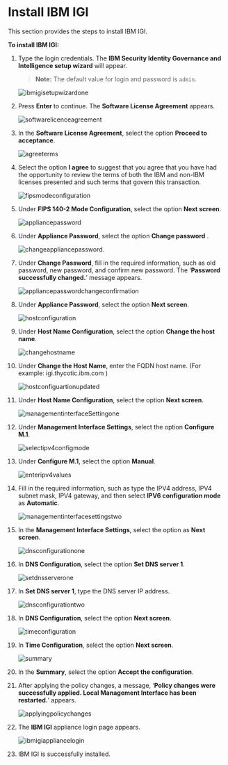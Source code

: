 [title]: # (Install IBM IGI)
[tags]: # (introduction)
[priority]: # (101)
# Install IBM IGI

This section provides the steps to install IBM IGI.

__To install IBM IGI:__

1. Type the login credentials. The __IBM Security Identity Governance and Intelligence setup wizard__ will appear.
     >**Note:** The default value for login and password is `admin`.

     ![ibmigisetupwizardone](images/ibmigisetupwizardone.png)

1. Press __Enter__ to continue. The __Software License Agreement__ appears.

     ![softwarelicenceagreement](images/softwarelicenceagreement.png)
1. In the __Software License Agreement__, select the option __Proceed to acceptance__.

     ![agreeterms](images/agreeterms.png)
1. Select the option __I agree__ to suggest that you agree that you have had the opportunity to review the terms of both the IBM and non-IBM licenses presented and such terms that govern this transaction.

     ![fipsmodeconfiguration](images/fipsmodeconfiguration.png)
1. Under __FIPS 140-2 Mode Configuration__, select the option __Next screen__.

     ![appliancepassword](images/appliancepassword.png)
1. Under __Appliance Password__, select the option __Change password__ .

     ![changeappliancepassword.](images/changeappliancepassword..png)
1. Under __Change Password__, fill in the required information, such as old password, new password, and confirm new password. The ‘__Password successfully changed.__’ message appears.

     ![appliancepasswordchangeconfirmation](images/appliancepasswordchangeconfirmation.png)

1. Under __Appliance Password__, select the option __Next screen__.

     ![hostconfiguration](images/hostconfiguration.png)
1. Under __Host Name Configuration__, select the option __Change the host name__.

     ![changehostname](images/changehostname.png)
1. Under __Change the Host Name__, enter the FQDN host name. (For example: igi.thycotic.ibm.com )

     ![hostconfiguartionupdated](images/hostconfiguartionupdated.png)
1. Under __Host Name Configuration__, select the option __Next screen__.

     ![managementinterfaceSettingone](images/managementinterfaceSettingone.png)
1. Under __Management Interface Settings__, select the option __Configure M.1__.

     ![selectipv4configmode](images/selectipv4configmode.png)
1. Under __Configure M.1__, select the option __Manual__.

     ![enteripv4values](images/enteripv4values.png)
1. Fill in the required information, such as type the IPV4 address, IPV4 subnet mask, IPV4 gateway, and then select __IPV6 configuration mode__ as __Automatic__.

      ![managementinterfacesettingstwo](images/managementinterfacesettingstwo.png)
1. In the __Management Interface Settings__, select the option as __Next screen__.

      ![dnsconfigurationone](images/dnsconfigurationone.png)
1. In __DNS Configuration__, select the option __Set DNS server 1__.

      ![setdnsserverone](images/setdnsserverone.png)
1. In __Set DNS server 1__, type the DNS server IP address. 

     ![dnsconfigurationtwo](images/dnsconfigurationtwo.png)
1. In __DNS Configuration__, select the option __Next screen__.

     ![timeconfiguration](images/timeconfiguration.png)
1. In __Time Configuration__, select the option __Next screen__.

     ![summary](images/summary.png)
1. In the __Summary__, select the option __Accept the configuration__.
1. After applying the policy changes, a message, ‘__Policy changes were successfully applied. Local Management Interface has been restarted.__’ appears.

     ![applyingpolicychanges](images/applyingpolicychanges.png)
1. The __IBM IGI__ appliance login page appears.

     ![ibmigiappliancelogin](images/ibmigiappliancelogin.png)

1. IBM IGI is successfully installed.
